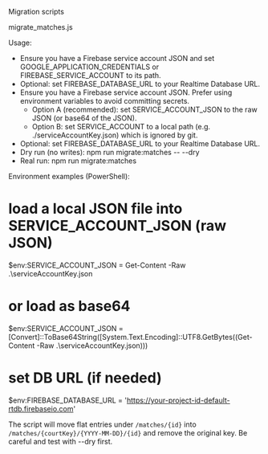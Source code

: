 Migration scripts

migrate_matches.js

Usage:
  - Ensure you have a Firebase service account JSON and set GOOGLE_APPLICATION_CREDENTIALS or FIREBASE_SERVICE_ACCOUNT to its path.
  - Optional: set FIREBASE_DATABASE_URL to your Realtime Database URL.
 - Ensure you have a Firebase service account JSON. Prefer using environment variables to avoid committing secrets.
     - Option A (recommended): set SERVICE_ACCOUNT_JSON to the raw JSON (or base64 of the JSON).
     - Option B: set SERVICE_ACCOUNT to a local path (e.g. ./serviceAccountKey.json) which is ignored by git.
 - Optional: set FIREBASE_DATABASE_URL to your Realtime Database URL.
  - Dry run (no writes):
      npm run migrate:matches -- --dry
  - Real run:
      npm run migrate:matches

Environment examples (PowerShell):

# load a local JSON file into SERVICE_ACCOUNT_JSON (raw JSON)
$env:SERVICE_ACCOUNT_JSON = Get-Content -Raw .\serviceAccountKey.json
# or load as base64
$env:SERVICE_ACCOUNT_JSON = [Convert]::ToBase64String([System.Text.Encoding]::UTF8.GetBytes((Get-Content -Raw .\serviceAccountKey.json)))
# set DB URL (if needed)
$env:FIREBASE_DATABASE_URL = 'https://your-project-id-default-rtdb.firebaseio.com'

The script will move flat entries under `/matches/{id}` into `/matches/{courtKey}/{YYYY-MM-DD}/{id}` and remove the original key.
Be careful and test with --dry first.
